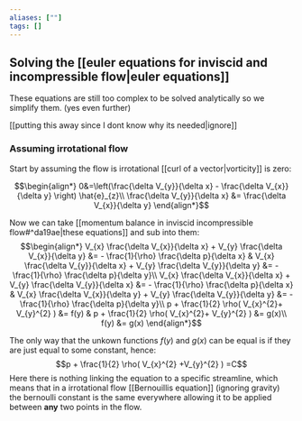 ```yaml
---
aliases: [""]
tags: []
---
```


## Solving the [[euler equations for inviscid and incompressible flow|euler equations]]

These equations are still too complex to be solved analytically so we simplify them. (yes even further)

[[putting this away since I dont know why its needed|ignore]]

### Assuming irrotational flow

Start by assuming the flow is irrotational [[curl of a vector|vorticity]] is zero:

$$\begin{align*}
0&=\left(\frac{\delta V_{y}}{\delta x} - \frac{\delta V_{x}}{\delta y} \right) \hat{e}_{z}\\
\frac{\delta V_{y}}{\delta x} &= \frac{\delta V_{x}}{\delta y}
\end{align*}$$

Now we can take [[momentum balance in inviscid incompressible flow#^da19ae|these equations]] and sub into them:
$$\begin{align*}
V_{x} \frac{\delta V_{x}}{\delta x} + V_{y} \frac{\delta V_{x}}{\delta y} &= - \frac{1}{\rho} \frac{\delta p}{\delta x}  & V_{x} \frac{\delta V_{y}}{\delta x} + V_{y} \frac{\delta V_{y}}{\delta y}  &= - \frac{1}{\rho} \frac{\delta p}{\delta y}\\
V_{x} \frac{\delta V_{x}}{\delta x} + V_{y} \frac{\delta V_{y}}{\delta x} &= - \frac{1}{\rho} \frac{\delta p}{\delta x}  & V_{x} \frac{\delta V_{x}}{\delta y} + V_{y} \frac{\delta V_{y}}{\delta y}  &= - \frac{1}{\rho} \frac{\delta p}{\delta y}\\
p + \frac{1}{2} \rho( V_{x}^{2}+ V_{y}^{2}  ) &= f(y) & p + \frac{1}{2} \rho( V_{x}^{2}+ V_{y}^{2}  ) &= g(x)\\
f(y) &= g(x)
\end{align*}$$

The only way that the unkown functions $f(y)$ and $g(x)$ can be equal is if they are just equal to some constant, hence:
$$p + \frac{1}{2} \rho( V_{x}^{2} +V_{y}^{2}  )  =C$$
Here there is nothing linking the equation to a specific streamline, which means that in a irrotational flow [[Bernouillis equation]] (ignoring gravity) the bernoulli constant is the same everywhere allowing it to be applied between __any__ two points in the flow.


